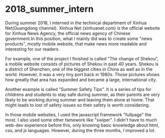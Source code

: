 # 2018_summer_intern
During summer 2018, I interned in the technical department of Xinhua Net(Guangdong channel). Xinhua Net (xinhuanet.com) is the official website for Xinhua News Agency, the official news agency of Chinese government.In this position, what I mainly did was to create some "news products", mostly mobile website, that make news more readable and interesting for our readers.

For example, one of the project I finished is called "The change of Shekou", a mobile website consists of pictures of Shekou in past 40 years. Shekou is a district of Shenzhen, one of the biggest cities in China as well as in the world. However, it was a very tiny port back in 1980s. Those pictures shows how greatly that area has expanded and became a large, international city.

Another example is called "Summer Safety Tips". It is a series of tips for childrens and students to stay safe during summer, as their parents are very likely to be working during summer and leaving them alone at home. That might leads to lost of safety issues so their safety is worth considering.

In those mobile websites, I used the javascript framework "fullpage" the most. I also used some other famework like "swiper". I didn't have to much web-dev experience before this, only knowing basic knowledge about html, css, and js languages. However, during the three months, I improved a lot. 
